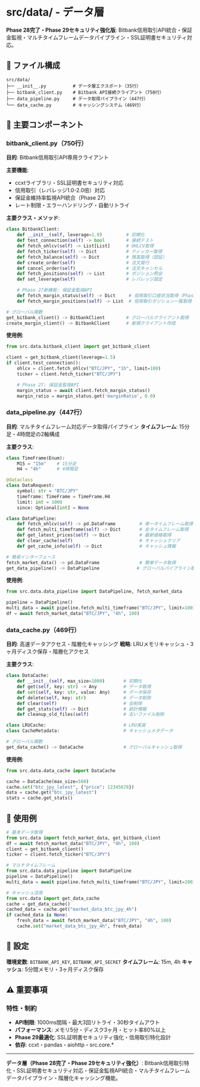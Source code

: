 # src/data/ - データ層

**Phase 28完了・Phase 29セキュリティ強化版**: Bitbank信用取引API統合・保証金監視・マルチタイムフレームデータパイプライン・SSL証明書セキュリティ対応。

## 📂 ファイル構成

```
src/data/
├── __init__.py          # データ層エクスポート（35行）
├── bitbank_client.py    # Bitbank API接続クライアント（750行）
├── data_pipeline.py     # データ取得パイプライン（447行）
└── data_cache.py        # キャッシングシステム（469行）
```

## 🔧 主要コンポーネント

### **bitbank_client.py（750行）**

**目的**: Bitbank信用取引API専用クライアント

**主要機能**:
- ccxtライブラリ・SSL証明書セキュリティ対応
- 信用取引（レバレッジ1.0-2.0倍）対応
- 保証金維持率監視API統合（Phase 27）
- レート制限・エラーハンドリング・自動リトライ

**主要クラス・メソッド**:
```python
class BitbankClient:
    def __init__(self, leverage=1.0)         # 初期化
    def test_connection(self) -> bool        # 接続テスト
    def fetch_ohlcv(self) -> List[List]      # OHLCV取得
    def fetch_ticker(self) -> Dict           # ティッカー取得
    def fetch_balance(self) -> Dict          # 残高取得（認証）
    def create_order(self)                   # 注文発行
    def cancel_order(self)                   # 注文キャンセル
    def fetch_positions(self) -> List        # ポジション照会
    def set_leverage(self)                   # レバレッジ設定

    # Phase 27新機能: 保証金監視API
    def fetch_margin_status(self) -> Dict     # 信用取引口座状況取得（Phase 27新機能）
    def fetch_margin_positions(self) -> List  # 信用取引ポジション一覧取得（Phase 27新機能）

# グローバル関数
get_bitbank_client() -> BitbankClient        # グローバルクライアント取得
create_margin_client() -> BitbankClient      # 新規クライアント作成
```

**使用例**:
```python
from src.data.bitbank_client import get_bitbank_client

client = get_bitbank_client(leverage=1.5)
if client.test_connection():
    ohlcv = client.fetch_ohlcv("BTC/JPY", "1h", limit=100)
    ticker = client.fetch_ticker("BTC/JPY")

    # Phase 27: 保証金監視API
    margin_status = await client.fetch_margin_status()
    margin_ratio = margin_status.get('marginRatio', 0.0)
```

### **data_pipeline.py（447行）**

**目的**: マルチタイムフレーム対応データ取得パイプライン
**タイムフレーム**: 15分足・4時間足の2軸構成

**主要クラス**:
```python
class TimeFrame(Enum):
    M15 = "15m"    # 15分足
    H4 = "4h"      # 4時間足

@dataclass
class DataRequest:
    symbol: str = "BTC/JPY"
    timeframe: TimeFrame = TimeFrame.H4
    limit: int = 1000
    since: Optional[int] = None

class DataPipeline:
    def fetch_ohlcv(self) -> pd.DataFrame         # 単一タイムフレーム取得
    def fetch_multi_timeframe(self) -> Dict       # 全タイムフレーム取得
    def get_latest_prices(self) -> Dict           # 最新価格取得
    def clear_cache(self)                         # キャッシュクリア
    def get_cache_info(self) -> Dict              # キャッシュ情報

# 簡易インターフェース
fetch_market_data() -> pd.DataFrame               # 簡単データ取得
get_data_pipeline() -> DataPipeline              # グローバルパイプライン取得
```

**使用例**:
```python
from src.data.data_pipeline import DataPipeline, fetch_market_data

pipeline = DataPipeline()
multi_data = await pipeline.fetch_multi_timeframe("BTC/JPY", limit=100)
df = await fetch_market_data("BTC/JPY", "4h", 100)
```

### **data_cache.py（469行）**

**目的**: 高速データアクセス・階層化キャッシング
**戦略**: LRUメモリキャッシュ・3ヶ月ディスク保存・階層化アクセス

**主要クラス**:
```python
class DataCache:
    def __init__(self, max_size=1000)       # 初期化
    def get(self, key: str) -> Any          # データ取得
    def set(self, key: str, value: Any)     # データ保存
    def delete(self, key: str)              # データ削除
    def clear(self)                         # 全削除
    def get_stats(self) -> Dict             # 統計情報
    def cleanup_old_files(self)             # 古いファイル削除

class LRUCache:                             # LRU実装
class CacheMetadata:                        # キャッシュメタデータ

# グローバル関数
get_data_cache() -> DataCache               # グローバルキャッシュ取得
```

**使用例**:
```python
from src.data.data_cache import DataCache

cache = DataCache(max_size=500)
cache.set("btc_jpy_latest", {"price": 12345678})
data = cache.get("btc_jpy_latest")
stats = cache.get_stats()
```

## 🚀 使用例

```python
# 基本データ取得
from src.data import fetch_market_data, get_bitbank_client
df = await fetch_market_data("BTC/JPY", "4h", 100)
client = get_bitbank_client()
ticker = client.fetch_ticker("BTC/JPY")

# マルチタイムフレーム
from src.data.data_pipeline import DataPipeline
pipeline = DataPipeline()
multi_data = await pipeline.fetch_multi_timeframe("BTC/JPY", limit=200)

# キャッシュ活用
from src.data import get_data_cache
cache = get_data_cache()
cached_data = cache.get("market_data_btc_jpy_4h")
if cached_data is None:
    fresh_data = await fetch_market_data("BTC/JPY", "4h", 100)
    cache.set("market_data_btc_jpy_4h", fresh_data)
```

## 🔧 設定

**環境変数**: `BITBANK_API_KEY`, `BITBANK_API_SECRET`
**タイムフレーム**: 15m, 4h
**キャッシュ**: 5分間メモリ・3ヶ月ディスク保存

## ⚠️ 重要事項

### **特性・制約**
- **API制限**: 1000ms間隔・最大3回リトライ・30秒タイムアウト
- **パフォーマンス**: メモリ5分・ディスク3ヶ月・ヒット率80%以上
- **Phase 29最適化**: SSL証明書セキュリティ強化・信用取引特化設計
- **依存**: ccxt・pandas・aiohttp・src.core.*

---

**データ層（Phase 28完了・Phase 29セキュリティ強化）**: Bitbank信用取引特化・SSL証明書セキュリティ対応・保証金監視API統合・マルチタイムフレームデータパイプライン・階層化キャッシング機能。
